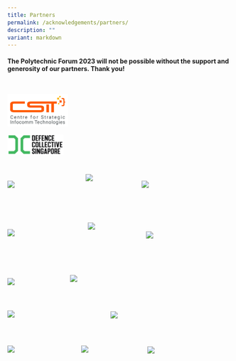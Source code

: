 ```yaml
---
title: Partners
permalink: /acknowledgements/partners/
description: ""
variant: markdown
---
```

<h4><strong>The Polytechnic Forum 2023 will not be possible without the support and generosity of our partners. Thank you!</strong></h4>
<p>
<br>
</p><a class="isomer-image-wrapper" href="https://www.csit.gov.sg/"><img style="width: 27%;" height="auto" width="100%" alt="" src="/images/PF 2024/Acknowledgements/CSIT_Logo.jpg"></a>
<p></p><a class="isomer-image-wrapper" href="https://www.defencecollectivesg.com/"><img style="width: 25%;" height="auto" width="100%" alt="" src="/images/PF 2024/Acknowledgements/DCS.jpg"></a>
<p>
<br>
</p>
<div class="isomer-image-wrapper">
<img style="float: left; width: 27%; margin-right: 5%; margin-top: 2%; margin-bottom: 0.5em;" height="auto" width="100%" src="https://hosting.photobucket.com/images/i/tracyng81/CDL_Logo_1.jpg?width=320&amp;height=320&amp;fit=bounds">
</div>
<div class="isomer-image-wrapper">
<img style="float: left; width: 17%; margin-left: 3%; margin-right: 5%; margin-top: -1%; margin-bottom: 0.5em;" height="auto" width="100%" src="https://hosting.photobucket.com/images/i/tracyng81/Cloop_1XKCUTS1FUKUsfHRB5gyTv.png?width=320&amp;height=320&amp;fit=bounds">
</div>
<div class="isomer-image-wrapper">
<img style="float: left; width: 25%; margin-left: 3%; margin-right: 15%; margin-top: 2%;margin-bottom: 0.5em;" height="auto" width="100%" src="https://hosting.photobucket.com/images/i/tracyng81/Decathlon-Singapore-Logo.png?width=590&amp;height=590&amp;fit=bounds">
</div>
<p>
<br>
<br>
<br>
<br>
<br>
</p>
<div class="isomer-image-wrapper">
<img style="float: left; width: 23%; margin-right: 13%; margin-top: 4%; margin-bottom: 0.5em;" height="auto" width="100%" src="https://hosting.photobucket.com/images/i/tracyng81/EDIBLE_1.PNG?width=320&amp;height=320&amp;fit=bounds">
</div>
<div class="isomer-image-wrapper">
<img style="float: left; width: 12%; margin-right: 14%; margin-top: 1%;margin-bottom: 0.5em;" height="auto" width="100%" src="https://hosting.photobucket.com/images/i/tracyng81/GB_Logo_4C.jpg?width=320&amp;height=320&amp;fit=bounds">
</div>
<div class="isomer-image-wrapper">
<img style="float: left; width: 21.3%; margin-right: 12%; margin-top: 5%; margin-bottom: 0.5em;" height="auto" width="100%" src="https://hosting.photobucket.com/images/i/tracyng81/Asset_1.png?width=320&amp;height=320&amp;fit=bounds">
</div>
<p><a href="https://go-aheadsingapore.com/" rel="noopener noreferrer nofollow" target="_blank"><br><br><br><br><br></a>
</p>
<div class="isomer-image-wrapper">
<img style="float: left; width: 22%; margin-right: 6%; margin-top: 6.2%; margin-bottom: 0.5em;" height="auto" width="100%" src="https://hosting.photobucket.com/images/i/tracyng81/HDB_Logo.png?width=320&amp;height=320&amp;fit=bounds">
</div>
<div class="isomer-image-wrapper">
<img style="float: left; width: 25%; margin-right: 10%; margin-top: 4.8%; argin-bottom: 0.5em;" height="auto" width="100%" src="https://hosting.photobucket.com/images/i/tracyng81/LTA_PNG-01.png?width=320&amp;height=320&amp;fit=bounds">
</div>
<p>
<br>
<br>
<br>
<br>
<br>
</p>
<div class="isomer-image-wrapper">
<img style="float: left; width: 38%; margin-right: 8%; margin-top: 1%; margin-bottom: 0.5em;" height="auto" width="100%" src="https://hosting.photobucket.com/images/i/tracyng81/NTU-CBS.png?width=590&amp;height=590&amp;fit=bounds">
</div>
<div class="isomer-image-wrapper">
<img style="float: left; width: 20.5%; margin-right: 15%; margin-top: 1.5%; margin-bottom: 0.5em;" height="auto" width="100%" src="https://hosting.photobucket.com/images/i/tracyng81/Schneider_Electric_Logo-01.png?width=320&amp;height=320&amp;fit=bounds">
</div>
<p>
<br>
<br>
<br>
<br>
<br>
</p>
<div class="isomer-image-wrapper">
<img style="float: left; width: 26%; margin-right: 7%; margin-top: -3%; margin-bottom: 0.5em;" height="auto" width="100%" src="https://hosting.photobucket.com/images/i/tracyng81/SBR160908_Primary_Logo_hires.png?width=320&amp;height=320&amp;fit=bounds">
</div>
<div class="isomer-image-wrapper">
<img style="float: left; width: 19.5%; margin-right: 10%; margin-top: -3%; margin-bottom: 0.5em;" height="auto" width="100%" src="https://hosting.photobucket.com/images/i/tracyng81/Tindle.jpg?width=320&amp;height=320&amp;fit=bounds">
</div>
<div class="isomer-image-wrapper">
<img style="float: left; width: 19.5%; margin-right: 10%; margin-top: -2.5%; margin-bottom: 0.5em;" height="auto" width="100%" src="https://hosting.photobucket.com/images/i/tracyng81/FC_CMYK_UOB.jpg?width=590&amp;height=590&amp;fit=bounds">
</div>
<p></p>